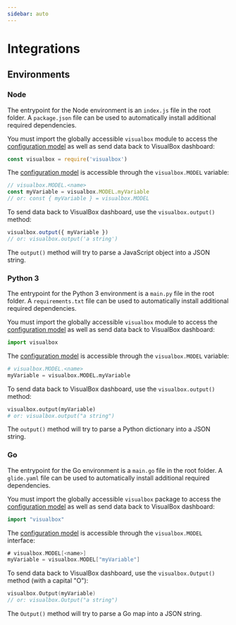 ```yaml
---
sidebar: auto
---
```


# Integrations

## Environments

### Node

The entrypoint for the Node environment is an `index.js` file in the root folder. A `package.json` file can be used to automatically install additional required dependencies.

You must import the globally accessible `visualbox` module to access the [configuration model](/configmodel/) as well as send data back to VisualBox dashboard:

``` js
const visualbox = require('visualbox')
```

The [configuration model](/configmodel/) is accessible through the `visualbox.MODEL` variable:

``` js
// visualbox.MODEL.<name>
const myVariable = visualbox.MODEL.myVariable
// or: const { myVariable } = visualbox.MODEL
```

To send data back to VisualBox dashboard, use the `visualbox.output()` method:

``` js
visualbox.output({ myVariable })
// or: visualbox.output('a string')
```

The `output()` method will try to parse a JavaScript object into a JSON string.

### Python 3

The entrypoint for the Python 3 environment is a `main.py` file in the root folder. A `requirements.txt` file can be used to automatically install additional required dependencies.

You must import the globally accessible `visualbox` module to access the [configuration model](/configmodel/) as well as send data back to VisualBox dashboard:

``` python
import visualbox
```

The [configuration model](/configmodel/) is accessible through the `visualbox.MODEL` variable:

``` python
# visualbox.MODEL.<name>
myVariable = visualbox.MODEL.myVariable
```

To send data back to VisualBox dashboard, use the `visualbox.output()` method:

``` python
visualbox.output(myVariable)
# or: visualbox.output("a string")
```

The `output()` method will try to parse a Python dictionary into a JSON string.

### Go

The entrypoint for the Go environment is a `main.go` file in the root folder. A `glide.yaml` file can be used to automatically install additional required dependencies.

You must import the globally accessible `visualbox` package to access the [configuration model](/configmodel/) as well as send data back to VisualBox dashboard:

``` go
import "visualbox"
```

The [configuration model](/configmodel/) is accessible through the `visualbox.MODEL` interface:

``` go
# visualbox.MODEL[<name>]
myVariable = visualbox.MODEL["myVariable"]
```

To send data back to VisualBox dashboard, use the `visualbox.Output()` method (with a capital "O"):

``` go
visualbox.Output(myVariable)
// or: visualbox.Output("a string")
```

The `Output()` method will try to parse a Go map into a JSON string.

